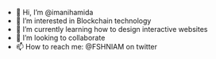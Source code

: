 - 👋 Hi, I’m @imanihamida
- 👀 I’m interested in Blockchain technology
- 🌱 I’m currently learning how to design interactive websites 
- 💞️ I’m looking to collaborate
- 📫 How to reach me: @FSHNIAM on twitter

<!---
imanihamida/imanihamida is a ✨ special ✨ repository because its `README.md` (this file) appears on your GitHub profile.
You can click the Preview link to take a look at your changes.
--->
